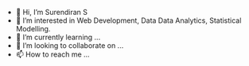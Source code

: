 - 👋 Hi, I’m Surendiran S
- 👀 I’m interested in Web Development, Data Data Analytics, Statistical Modelling.
- 🌱 I’m currently learning ...
- 💞️ I’m looking to collaborate on ...
- 📫 How to reach me ...

<!---
SURENDIRAN2111/SURENDIRAN2111 is a ✨ special ✨ repository because its `README.md` (this file) appears on your GitHub profile.
You can click the Preview link to take a look at your changes.
--->
